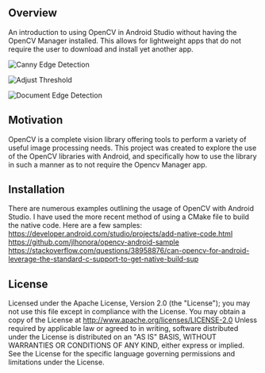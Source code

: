 ## Overview

An introduction to using OpenCV in Android Studio without having the OpenCV Manager installed.
This allows for lightweight apps that do not require the user to download and install yet another app.

![Canny Edge Detection](screenshots/ImageProc1.jpg)

![Adjust Threshold](screenshots/ImageProc2.jpg)

![Document Edge Detection](screenshots/ImageProc3.jpg)

## Motivation

OpenCV is a complete vision library offering tools to perform a variety of useful image processing needs.
This project was created to explore the use of the OpenCV libraries with Android, and specifically how to
use the library in such a manner as to not require the Opencv Manager app.

## Installation

There are numerous examples outlining the usage of OpenCV with Android Studio. I have used the more recent
method of using a CMake file to build the native code. Here are a few samples:
https://developer.android.com/studio/projects/add-native-code.html
https://github.com/jlhonora/opencv-android-sample
https://stackoverflow.com/questions/38958876/can-opencv-for-android-leverage-the-standard-c-support-to-get-native-build-sup

## License

Licensed under the Apache License, Version 2.0 (the &quot;License&quot;);
you may not use this file except in compliance with the License.
You may obtain a copy of the License at
http://www.apache.org/licenses/LICENSE-2.0
Unless required by applicable law or agreed to in writing, software
distributed under the License is distributed on an &quot;AS IS&quot; BASIS,
WITHOUT WARRANTIES OR CONDITIONS OF ANY KIND, either
express or implied.
See the License for the specific language governing
permissions and limitations under the License.